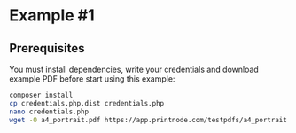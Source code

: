 # Example #1

## Prerequisites
You must install dependencies, write your credentials and download example PDF before start using this example:

```bash
composer install
cp credentials.php.dist credentials.php
nano credentials.php
wget -O a4_portrait.pdf https://app.printnode.com/testpdfs/a4_portrait.pdf
```
